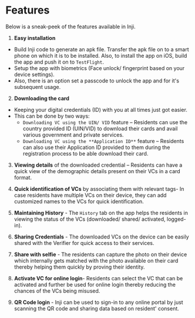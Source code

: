 # Features

Below is a sneak-peek of the features available in Inji.

1. **Easy installation**

* Build Inji code to generate an apk file. Transfer the apk file on to a smart phone on which it is to be installed.  Also, to install the app on iOS, build the app and push it on to `TestFlight`.
* Setup the app with biometrics (Face unlock/ fingerprint based on your device settings).
* Also, there is an option set a passcode to unlock the app and for it's subsequent usage.

2. **Downloading the card**

* Keeping your digital credentials (ID) with you at all times just got easier. 
* This can be done by two ways:
    *  `Downloading VC using the UIN/ VID` feature – Residents can use the country provided ID (UIN/VID) to download their cards and avail various government and private services.
    * `Downloading VC using the **Application ID**` feature – Residents can also use their Application ID provided to them during the registration process to be able download their card.

3. **Viewing details** of the downloaded credential – Residents can have a quick view of the demographic details present on their VCs in a card format.

4. **Quick identification of VCs** by associating them with relevant tags- In case residents have multiple VCs on their device, they can add customized names to the VCs for quick identification. 

5. **Maintaining History** - The `History` tab on the app helps the residents in viewing the status of the VCs (downloaded/ shared/ activated, logged-in).

6. **Sharing Credentials** - The downloaded VCs on the device can be easily shared with the Verifier for quick access to their services.

7. **Share with selfie** - The residents can capture the photo on their device which internally gets matched with the photo available on their card thereby helping them quickly by proving their identity.

8. **Activate VC for online login**- Residents can select the VC that can be activated and further be used for online login thereby reducing the chances of the VCs being misused.

9. **QR Code login** - Inji can be used to sign-in to any online portal by just scanning the QR code and sharing data based on resident' consent. 

